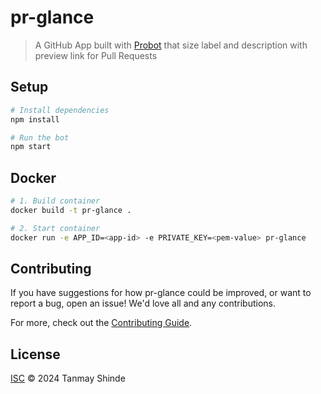 # pr-glance

> A GitHub App built with [Probot](https://github.com/probot/probot) that size label and description with preview link for Pull Requests

## Setup

```sh
# Install dependencies
npm install

# Run the bot
npm start
```

## Docker

```sh
# 1. Build container
docker build -t pr-glance .

# 2. Start container
docker run -e APP_ID=<app-id> -e PRIVATE_KEY=<pem-value> pr-glance
```

## Contributing

If you have suggestions for how pr-glance could be improved, or want to report a bug, open an issue! We'd love all and any contributions.

For more, check out the [Contributing Guide](CONTRIBUTING.md).

## License

[ISC](LICENSE) © 2024 Tanmay Shinde
